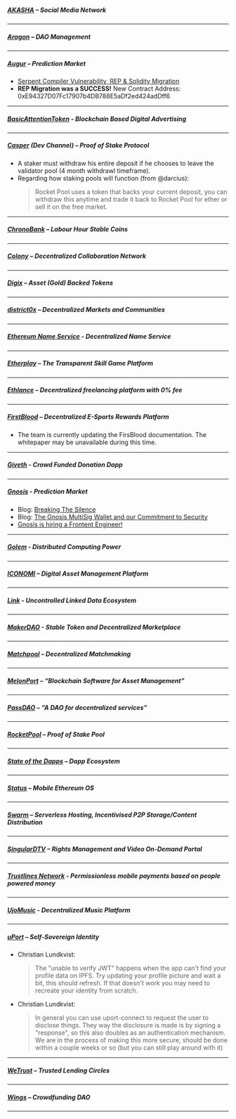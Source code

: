 
##### [AKASHA](https://akasha.world/) – Social Media Network


---
##### [Aragon](https://aragon.one/) – DAO Management


---
##### [Augur](https://augur.net/) – Prediction Market
- [Serpent Compiler Vulnerability, REP & Solidity Migration](https://medium.com/@AugurProject/serpent-compiler-vulnerability-rep-solidity-migration-5d91e4ae90dd)
- **REP Migration was a SUCCESS!** New Contract Address: 0xE94327D07Fc17907b4DB788E5aDf2ed424adDff6

---
##### [BasicAttentionToken](https://basicattentiontoken.org/) - Blockchain Based Digital Advertising


---  
##### [Casper](https://blog.ethereum.org/2015/08/01/introducing-casper-friendly-ghost/) (Dev Channel) – Proof of Stake Protocol
- A staker must withdraw his entire deposit if he chooses to leave the validator pool (4 month withdrawl timeframe). 
- Regarding how staking pools will function (from @darcius):
  >Rocket Pool uses a token that backs your current deposit, you can withdraw this anytime and trade it back to Rocket Pool for ether or sell it on the free market.
---
##### [ChronoBank](http://chronobank.io/) – Labour Hour Stable Coins

---
##### [Colony](https://colony.io/) – Decentralized Collaboration Network

---
##### [Digix](https://digix.io/) – Asset (Gold) Backed Tokens

---
##### [district0x](https://district0x.io/) – Decentralized Markets and Communities

---
##### [Ethereum Name Service](https://ens.codetract.io) - Decentralized Name Service


---
##### [Etherplay](https://etherplay.io) – The Transparent Skill Game Platform

---
##### [Ethlance](https://ethlance.com/) – Decentralized freelancing platform with 0% fee

---
##### [FirstBlood](https://firstblood.io/) – Decentralized E-Sports Rewards Platform
- The team is currently updating the FirsBlood documentation. The whitepaper may be unavailable during this time. 
---
##### [Giveth](https://www.giveth.io/) - Crowd Funded Donation Dapp

---
##### [Gnosis](https://gnosis.pm/) - Prediction Market 
- Blog: [Breaking The Silence](https://blog.gnosis.pm/breaking-the-silence-9e0a1b6777a0)
- Blog: [The Gnosis MultiSig Wallet and our Commitment to Security](https://blog.gnosis.pm/the-gnosis-multisig-wallet-and-our-commitment-to-security-ce9aca0d17f6)
- [Gnosis is hiring a Frontent Engineer!](https://angel.co/gnosis-1/jobs/262677-frontend-engineer)

---  
##### [Golem](https://golem.network/) - Distributed Computing Power

---
##### [ICONOMI](https://iconomi.net/) – Digital Asset Management Platform

---
##### [Link](http://docs.link-blockchain.org/en/latest/) - Uncontrolled Linked Data Ecosystem

---
##### [MakerDAO](https://makerdao.com/) - Stable Token and Decentralized Marketplace

---
##### [Matchpool](https://matchpool.co/) – Decentralized Matchmaking


---
##### [MelonPort](https://melonport.com/) – “Blockchain Software for Asset Management”

---
##### [PassDAO](https://forum.passdao.org/) – “A DAO for decentralized services”
  
  ---
##### [RocketPool](https://www.rocketpool.net/) – Proof of Stake Pool

---
##### [State of the Dapps](https://dapps.ethercasts.com/) – Dapp Ecosystem

---
##### [Status](https://status.im/) – Mobile Ethereum OS

---
##### [Swarm](http://swarm-gateways.net/bzz:/theswarm.eth/) – Serverless Hosting, Incentivised P2P Storage/Content Distribution


---
##### [SingularDTV](https://singulardtv.com/) – Rights Management and Video On-Demand Portal


---
##### [Trustlines Network](https://trustlines.network) - Permissionless mobile payments based on people powered money


---
##### [UjoMusic](https://ujomusic.com/) - Decentralized Music Platform


---  
##### [uPort](https://www.uport.me/) – Self-Sovereign Identity 
- Christian Lundkvist:
  >The "unable to verify JWT" happens when the app can't find your profile data on IPFS. Try updating your profile picture and wait a bit, this should refresh. If that doesn't work you may need to recreate your identity from scratch.
- Christian Lundkvist:
  >In general you can use uport-connect to request the user to disclose things. They way the disclosure is made is by signing a "response", so this also doubles as an authentication mechanism. We are in the process of making this more secure, should be done within a couple weeks or so (but you can still play around with it)
---
##### [WeTrust](https://www.wetrust.io/) – Trusted Lending Circles


---
##### [Wings](https://wings.ai/) – Crowdfunding DAO


---

